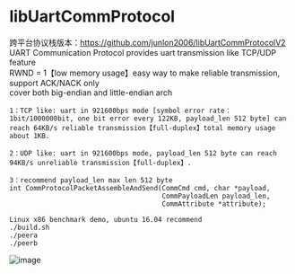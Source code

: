 # libUartCommProtocol
跨平台协议栈版本：https://github.com/junlon2006/libUartCommProtocolV2  
UART Communication Protocol provides uart transmission like TCP/UDP feature  
RWND = 1【low memory usage】easy way to make reliable transmission, support ACK/NACK only  
cover both big-endian and little-endian arch  
```
1：TCP like: uart in 921600bps mode [symbol error rate：1bit/1000000bit, one bit error every 122KB, payload_len 512 byte] can reach 64KB/s reliable transmission【full-duplex】total memory usage about 1KB.

2：UDP like: uart in 921600bps mode, payload_len 512 byte can reach 94KB/s unreliable transmission【full-duplex】.

3：recommend payload_len max len 512 byte
int CommProtocolPacketAssembleAndSend(CommCmd cmd, char *payload,
                                      CommPayloadLen payload_len,
                                      CommAttribute *attribute);
```
```
Linux x86 benchmark demo, ubuntu 16.04 recommend
./build.sh
./peera
./peerb
```
![image](https://github.com/junlon2006/libUartCommProtocol/blob/master/benchmark/images/logger.png)  

